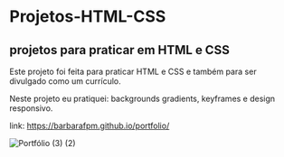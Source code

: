 # Projetos-HTML-CSS
## projetos para praticar em HTML e CSS

Este projeto foi feita para praticar HTML e CSS e também para ser divulgado como um currículo.

Neste projeto eu pratiquei: backgrounds gradients, keyframes e design responsivo.

link: https://barbarafpm.github.io/portfolio/

![Portfólio (3) (2)](https://user-images.githubusercontent.com/80357746/182056309-dadd6dce-bda1-41be-ba4c-a9d380a03c8c.gif)
